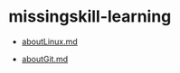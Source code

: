 # missingskill-learning
- [aboutLinux.md](https://github.com/arindam-bala/missingskill-learning/blob/main/aboutLinux.md)

- [aboutGit.md](https://github.com/arindam-bala/missingskill-learning/blob/main/aboutGit.md)

